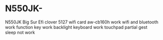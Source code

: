 # N550JK-
N550JK Big Sur Efi 
clover 5127 
wifi card aw-cb160h work wifi and bluetooth
work function key 
work backlight keyboard
work touchpad partial gest 
sleep not work 
